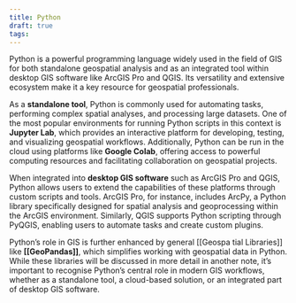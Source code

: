 ```yaml
---
title: Python
draft: true
tags:
---
```

 
Python is a powerful programming language widely used in the field of GIS for both standalone geospatial analysis and as an integrated tool within desktop GIS software like ArcGIS Pro and QGIS. Its versatility and extensive ecosystem make it a key resource for geospatial professionals.

As a **standalone tool**, Python is commonly used for automating tasks, performing complex spatial analyses, and processing large datasets. One of the most popular environments for running Python scripts in this context is **Jupyter Lab**, which provides an interactive platform for developing, testing, and visualizing geospatial workflows. Additionally, Python can be run in the cloud using platforms like **Google Colab**, offering access to powerful computing resources and facilitating collaboration on geospatial projects.
  

When integrated into **desktop GIS software** such as ArcGIS Pro and QGIS, Python allows users to extend the capabilities of these platforms through custom scripts and tools. ArcGIS Pro, for instance, includes ArcPy, a Python library specifically designed for spatial analysis and geoprocessing within the ArcGIS environment. Similarly, QGIS supports Python scripting through PyQGIS, enabling users to automate tasks and create custom plugins.


Python’s role in GIS is further enhanced by general [[Geospa 
tial Libraries]] like **[[GeoPandas]]**, which simplifies working with geospatial data in Python. While these libraries will be discussed in more detail in another note, it’s important to recognise Python’s central role in modern GIS workflows, whether as a standalone tool, a cloud-based solution, or an integrated part of desktop GIS software.